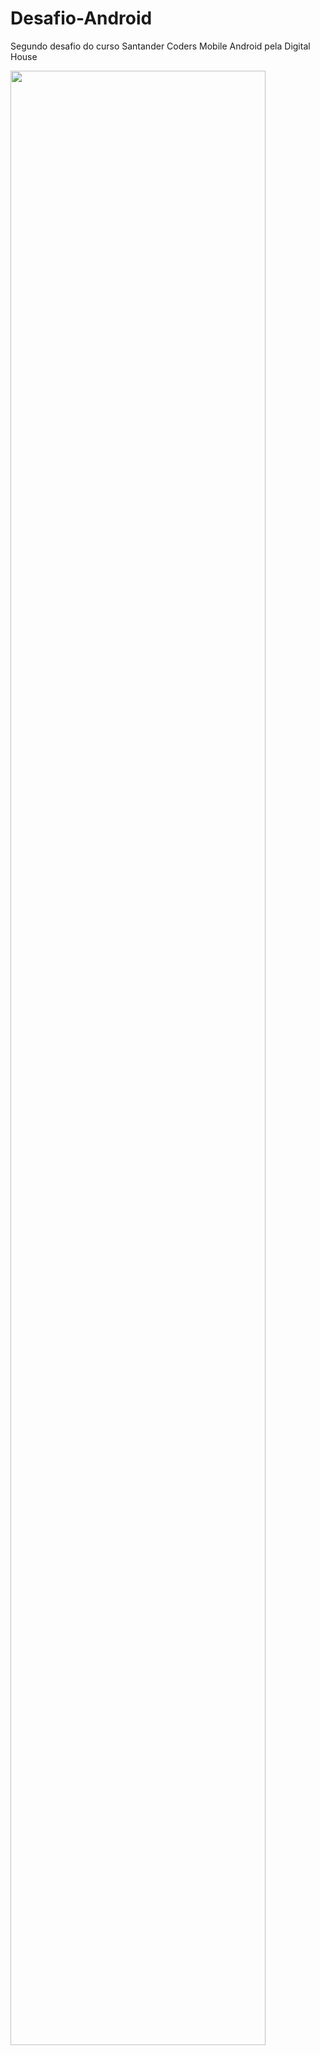 # Desafio-Android
Segundo desafio do curso Santander Coders Mobile Android pela Digital House

<img src="https://user-images.githubusercontent.com/68094845/109737056-2a550500-7ba4-11eb-9462-e57dd7f9db1d.jpg" width="90%"></img> 
